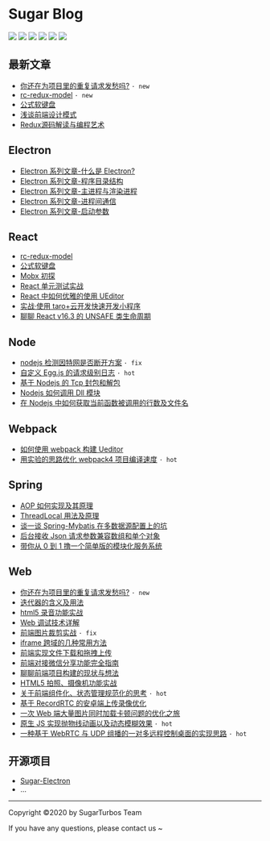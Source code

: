 # Sugar Blog

<!-- 简体中文 | [English](./README.md) -->

![](https://img.shields.io/badge/Author-SugarTeam-red.svg)
![](https://img.shields.io/badge/Category-Electron-blue.svg)
![](https://img.shields.io/badge/Category-React-yellowgreen.svg)
![](https://img.shields.io/badge/Category-Node-green.svg)
![](https://img.shields.io/badge/Category-Webpack-inactive.svg)
![](https://img.shields.io/badge/license-MIT-yellow.svg)

## 最新文章

- [你还在为项目里的重复请求发愁吗?](https://github.com/SugarTurboS/Blogs/issues/44) `· new`
- [rc-redux-model](https://github.com/SugarTurboS/Blogs/issues/43) `· new`
- [公式软键盘](https://github.com/SugarTurboS/Blogs/issues/42)
- [浅谈前端设计模式](https://github.com/SugarTurboS/Blogs/issues/38)
- [Redux源码解读与编程艺术](https://github.com/SugarTurboS/Blogs/issues/39)

## Electron

- [Electron 系列文章-什么是 Electron?](https://github.com/SugarTurboS/Blogs/issues/4)
- [Electron 系列文章-程序目录结构](https://github.com/SugarTurboS/Blogs/issues/5)
- [Electron 系列文章-主进程与渲染进程](https://github.com/SugarTurboS/Blogs/issues/6)
- [Electron 系列文章-进程间通信](https://github.com/SugarTurboS/Blogs/issues/7)
- [Electron 系列文章-启动参数](https://github.com/SugarTurboS/Blogs/issues/8)

## React

- [rc-redux-model](https://github.com/SugarTurboS/Blogs/issues/43)
- [公式软键盘](https://github.com/SugarTurboS/Blogs/issues/42)
- [Mobx 初探](https://github.com/SugarTurboS/Blogs/issues/11)
- [React 单元测试实战](https://github.com/SugarTurboS/Blogs/issues/24) 
- [React 中如何优雅的使用 UEditor](https://github.com/SugarTurboS/Blogs/issues/9) 
- [实战·使用 taro+云开发快速开发小程序](https://github.com/SugarTurboS/Blogs/issues/32)
- [聊聊 React v16.3 的 UNSAFE 类生命周期](https://github.com/SugarTurboS/Blogs/issues/21)

## Node

- [nodejs 检测因特网是否断开方案](https://github.com/SugarTurboS/Blogs/issues/27)  `· fix`
- [自定义 Egg.js 的请求级别日志](https://github.com/SugarTurboS/Blogs/issues/3)  `· hot`
- [基于 Nodejs 的 Tcp 封包和解包](https://github.com/SugarTurboS/Blogs/issues/2)
- [Nodejs 如何调用 Dll 模块](https://github.com/SugarTurboS/Blogs/issues/16)
- [在 Nodejs 中如何获取当前函数被调用的行数及文件名](https://github.com/SugarTurboS/Blogs/issues/35)

## Webpack

- [如何使用 webpack 构建 Ueditor](https://github.com/SugarTurboS/Blogs/issues/1)
- [用实验的思路优化 webpack4 项目编译速度](https://github.com/SugarTurboS/Blogs/issues/31) `· hot`

## Spring

- [AOP 如何实现及其原理](https://github.com/SugarTurboS/Blogs/issues/36)
- [ThreadLocal 用法及原理](https://github.com/SugarTurboS/Blogs/issues/30)
- [谈一谈 Spring-Mybatis 在多数据源配置上的坑](https://github.com/SugarTurboS/Blogs/issues/37)
- [后台接收 Json 请求参数兼容数组和单个对象](https://github.com/SugarTurboS/Blogs/issues/34)
- [带你从 0 到 1 撸一个简单版的模块化服务系统 ](https://github.com/SugarTurboS/Blogs/issues/19) 

## Web

- [你还在为项目里的重复请求发愁吗?](https://github.com/SugarTurboS/Blogs/issues/44) `· new`
- [迭代器的含义及用法](https://github.com/SugarTurboS/Blogs/issues/15)
- [html5 录音功能实战](https://github.com/SugarTurboS/Blogs/issues/23) 
- [Web 调试技术详解](https://github.com/SugarTurboS/Blogs/issues/26)
- [前端图片裁剪实战](https://github.com/SugarTurboS/Blogs/issues/25)  `· fix`
- [iframe 跨域的几种常用方法](https://github.com/SugarTurboS/Blogs/issues/33)
- [前端实现文件下载和拖拽上传](https://github.com/SugarTurboS/Blogs/issues/10)
- [前端对接微信分享功能完全指南](https://github.com/SugarTurboS/Blogs/issues/22)
- [聊聊前端项目构建的现状与想法](https://github.com/SugarTurboS/Blogs/issues/20) 
- [HTML5 拍照、摄像机功能实战](https://github.com/SugarTurboS/Blogs/issues/18)
- [关于前端组件化、状态管理规范化的思考](https://github.com/SugarTurboS/Blogs/issues/17) `· hot`
- [基于 RecordRTC 的安卓端上传录像优化](https://github.com/SugarTurboS/Blogs/issues/28)
- [一次 Web 端大量图片同时加载卡顿问题的优化之旅](https://github.com/SugarTurboS/Blogs/issues/14)
- [原生 JS 实现抛物线动画以及动态模糊效果](https://github.com/SugarTurboS/Blogs/issues/12) `· hot`
- [一种基于 WebRTC 与 UDP 组播的一对多远程控制桌面的实现思路](https://github.com/SugarTurboS/Blogs/issues/13) `· hot`

## 开源项目

- [Sugar-Electron](https://github.com/SugarTurboS/Sugar-Electron)
- ...

---

Copyright ©2020 by SugarTurbos Team

If you have any questions, please contact us ~
